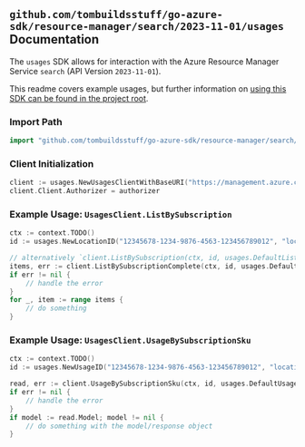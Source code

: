 
## `github.com/tombuildsstuff/go-azure-sdk/resource-manager/search/2023-11-01/usages` Documentation

The `usages` SDK allows for interaction with the Azure Resource Manager Service `search` (API Version `2023-11-01`).

This readme covers example usages, but further information on [using this SDK can be found in the project root](https://github.com/tombuildsstuff/go-azure-sdk/tree/main/docs).

### Import Path

```go
import "github.com/tombuildsstuff/go-azure-sdk/resource-manager/search/2023-11-01/usages"
```


### Client Initialization

```go
client := usages.NewUsagesClientWithBaseURI("https://management.azure.com")
client.Client.Authorizer = authorizer
```


### Example Usage: `UsagesClient.ListBySubscription`

```go
ctx := context.TODO()
id := usages.NewLocationID("12345678-1234-9876-4563-123456789012", "locationValue")

// alternatively `client.ListBySubscription(ctx, id, usages.DefaultListBySubscriptionOperationOptions())` can be used to do batched pagination
items, err := client.ListBySubscriptionComplete(ctx, id, usages.DefaultListBySubscriptionOperationOptions())
if err != nil {
	// handle the error
}
for _, item := range items {
	// do something
}
```


### Example Usage: `UsagesClient.UsageBySubscriptionSku`

```go
ctx := context.TODO()
id := usages.NewUsageID("12345678-1234-9876-4563-123456789012", "locationValue", "usageValue")

read, err := client.UsageBySubscriptionSku(ctx, id, usages.DefaultUsageBySubscriptionSkuOperationOptions())
if err != nil {
	// handle the error
}
if model := read.Model; model != nil {
	// do something with the model/response object
}
```
